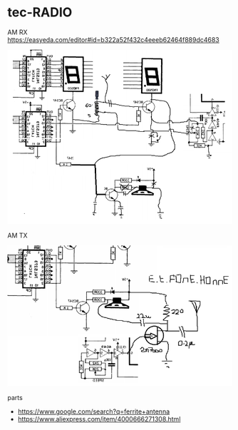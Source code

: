 # tec-RADIO
AM RX
https://easyeda.com/editor#id=b322a52f432c4eeeb62464f889dc4683

![](https://github.com/SteveJustin1963/tec-RADIO/blob/master/AM%20RX/am%20regen%20tec1%20hack.png)

AM TX

![](https://github.com/SteveJustin1963/tec-RADIO/blob/master/AM%20TX/et-fone-home.png)

parts
* https://www.google.com/search?q=ferrite+antenna
* https://www.aliexpress.com/item/4000666271308.html



